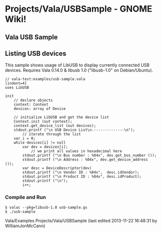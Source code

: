 # Projects/Vala/USBSample - GNOME Wiki!

## Vala USB Sample

## Listing USB devices

This sample shows usage of LibUSB to display currently connected USB devices.
Requires Vala 0.14.0 & libusb 1.0 ("libusb-1.0" on Debian/Ubuntu).

```genie
// vala-test:examples/usb-sample.vala
[indent=4]
uses LibUSB

init
    // declare objects
    context: Context
    devices: array of Device

    // initialize LibUSB and get the device list
    Context.init (out context);
    context.get_device_list (out devices);
    stdout.printf ("\n USB Device List\n---------------\n");
        // iterate through the list
    var i = 0;
    while devices[i] != null
        var dev = devices[i];
            // we print all values in hexadecimal here
        stdout.printf ("\n Bus number : %04x", dev.get_bus_number ());
        stdout.printf ("\n Address : %04x", dev.get_device_address ());
        var desc = DeviceDescriptor(dev)
        stdout.printf ("\n Vendor ID : %04x",  desc.idVendor);
        stdout.printf ("\n Product ID : %04x", desc.idProduct);
        stdout.printf ("\n");
        i++;
```

### Compile and Run

```shell
$ valac --pkg=libusb-1.0 usb-sample.gs
$ ./usb-sample
```

Vala/Examples Projects/Vala/USBSample
    (last edited 2013-11-22 16:48:31 by WilliamJonMcCann)
